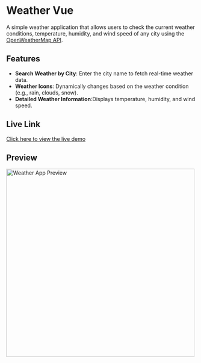 # Weather Vue

A simple weather application that allows users to check the current weather conditions, temperature, humidity, and wind speed of any city using the [OpenWeatherMap API](https://openweathermap.org/api).


## Features

- **Search Weather by City**: Enter the city name to fetch real-time weather data.
- **Weather Icons**: Dynamically changes based on the weather condition (e.g., rain, clouds, snow).
- **Detailed Weather Information**:Displays temperature, humidity, and wind speed. 

## Live Link

[Click here to view the live demo](https://supriyomaity1207.github.io/weather-vue/)

## Preview

<img src="https://drive.google.com/uc?export=view&id=12_kcMT6yP_1iAXZZE4Xav3XVR84QegWx" alt="Weather App Preview" width="500" height="500">
